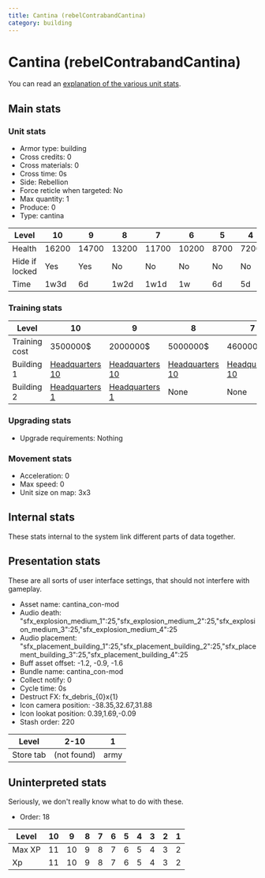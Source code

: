 ```yaml
---
title: Cantina (rebelContrabandCantina)
category: building
---
```


# Cantina (rebelContrabandCantina)

You can read an [explanation  of the various unit stats](unitexplained.md).

## Main stats

### Unit stats

  * Armor type: building
  * Cross credits: 0
  * Cross materials: 0
  * Cross time: 0s
  * Side: Rebellion
  * Force reticle when targeted: No
  * Max quantity: 1
  * Produce: 0
  * Type: cantina

|Level         |10   |9    |8    |7    |6    |5   |4   |3   |2   |1   |
|--------------|-----|-----|-----|-----|-----|----|----|----|----|----|
|Health        |16200|14700|13200|11700|10200|8700|7200|5400|4500|3000|
|Hide if locked|Yes  |Yes  |No   |No   |No   |No  |No  |No  |No  |No  |
|Time          |1w3d |6d   |1w2d |1w1d |1w   |6d  |5d  |4d  |3d  |2d  |


### Training stats

|Level        |10                               |9                                |8                              |7                              |6                             |5                             |4                             |3                             |2                             |1                                                    |
|-------------|---------------------------------|---------------------------------|-------------------------------|-------------------------------|------------------------------|------------------------------|------------------------------|------------------------------|------------------------------|-----------------------------------------------------|
|Training cost|3500000$                         |2000000$                         |5000000$                       |4600000$                       |3100000$                      |2600000$                      |1125000$                      |1110000$                      |730000$                       |350000$                                              |
|Building 1   |[Headquarters 10](rebelHQ.html)  |[Headquarters 10](rebelHQ.html)  |[Headquarters 10](rebelHQ.html)|[Headquarters 10](rebelHQ.html)|[Headquarters 9](rebelHQ.html)|[Headquarters 9](rebelHQ.html)|[Headquarters 8](rebelHQ.html)|[Headquarters 8](rebelHQ.html)|[Headquarters 7](rebelHQ.html)|[Headquarters 7](rebelHQ.html)                       |
|Building 2   |[Headquarters 1](smugglerHQ.html)|[Headquarters 1](smugglerHQ.html)|None                           |None                           |None                          |None                          |None                          |None                          |None                          |[Contraband Safehouse 1](rebelContrabandStorage.html)|


### Upgrading stats

  * Upgrade requirements: Nothing

### Movement stats

  * Acceleration: 0
  * Max speed: 0
  * Unit size on map: 3x3

## Internal stats

These stats internal to the system link different parts of data together.


## Presentation stats

These are all sorts of user interface settings, that should not interfere with gameplay.

  * Asset name: cantina_con-mod
  * Audio death: "sfx_explosion_medium_1":25,"sfx_explosion_medium_2":25,"sfx_explosion_medium_3":25,"sfx_explosion_medium_4":25
  * Audio placement: "sfx_placement_building_1":25,"sfx_placement_building_2":25,"sfx_placement_building_3":25,"sfx_placement_building_4":25
  * Buff asset offset: -1.2, -0.9, -1.6
  * Bundle name: cantina_con-mod
  * Collect notify: 0
  * Cycle time: 0s
  * Destruct FX: fx_debris_{0}x{1}
  * Icon camera position: -38.35,32.67,31.88
  * Icon lookat position: 0.39,1.69,-0.09
  * Stash order: 220

|Level    |2-10       |1   |
|---------|-----------|----|
|Store tab|(not found)|army|


## Uninterpreted stats

Seriously, we don't really know what to do with these.

  * Order: 18

|Level |10|9 |8|7|6|5|4|3|2|1|
|------|--|--|-|-|-|-|-|-|-|-|
|Max XP|11|10|9|8|7|6|5|4|3|2|
|Xp    |11|10|9|8|7|6|5|4|3|2|


